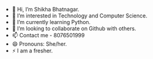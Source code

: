 - 👋 Hi, I’m Shikha Bhatnagar.
- 👀 I’m interested in Technology and Computer Science.
- 🌱 I’m currently learning Python.
- 💞️ I’m looking to collaborate on Github with others.
- 📫 Contact me - 8076501999
- 😄 Pronouns: She/her.
- ⚡ I am a fresher.
 
<!---
shikhabhatnagar/shikhabhatnagar is a ✨ special ✨ repository because its `README.md` (this file) appears on your GitHub profile.
You can click the Preview link to take a look at your changes.
--->
